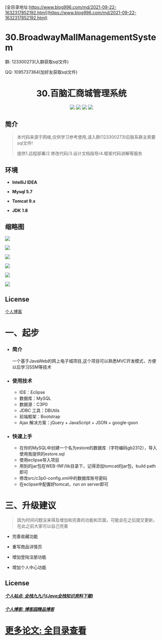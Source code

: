 [全目录地址:https://www.blog996.com/md/2021-09-22-1632317852192.html](https://www.blog996.com/md/2021-09-22-1632317852192.html)
# 30.BroadwayMallManagementSystem

<p>群: 123300273(入群获取sql文件)</p>
<p>QQ: 1095737364(加好友获取sql文件)</p>

<p><h1 align="center">30.百脑汇商城管理系统</h1></p>



<p align="center">
	<img src="https://img.shields.io/badge/jdk-1.8-orange.svg"/>
    <img src="https://img.shields.io/badge/serlvet-1.x-lightgrey.svg"/>
    <img src="https://img.shields.io/badge/jsp-1.x-blue.svg"/>
    <img src="https://img.shields.io/badge/jdbc-1.0.x-yellow.svg"/>
</p>

## 简介

> 本代码来源于网络,仅供学习参考使用,请入群(123300273)后联系群主索要sql文件!
>
> 提供1.远程部署/2.修改代码/3.设计文档指导/4.框架代码讲解等服务


## 环境

- <b>IntelliJ IDEA</b>

- <b>Mysql 5.7</b>

- <b>Tomcat 9.x</b>

- <b>JDK 1.8</b>



## 缩略图

![](https://img2020.cnblogs.com/blog/588112/202012/588112-20201227233535407-4787434.png)

![](https://img2020.cnblogs.com/blog/588112/202012/588112-20201227233548332-929720414.png)

![](https://img2020.cnblogs.com/blog/588112/202012/588112-20201227233555628-119953798.png)

![](https://img2020.cnblogs.com/blog/588112/202012/588112-20201227233605639-2062705549.png)

![](https://img2020.cnblogs.com/blog/588112/202012/588112-20201227233614215-1385240153.png)

![](https://img2020.cnblogs.com/blog/588112/202012/588112-20201227233622985-529660845.png)


## License

[个人博客](https://www.cnblogs.com/yysbolg/)

# 一、起步
- ### 简介

	一个基于JavaWeb的网上电子城项目,这个项目可以熟悉MVC开发模式，方便以后学习SSM等技术

- ### 使用技术
	* IDE：Eclipse
	* 数据库：MySQL
	* 数据源：C3P0 
	* JDBC 工具：DBUtils
	* 前端框架：Bootstrap
	* Ajax 解决方案：jQuery + JavaScript + JSON + google-gson

- ### 快速上手
	- 在你的MySQL中创建一个名为estore的数据库（字符编码gb2312），导入使用我提供的estore.sql
	- 使用eclipse导入项目
	- 用到的jar包在WEB-INF/lib目录下，记得添加tomcat的jar包，build path即可
	- 修改src/c3p0-config.xml中的数据库账号密码
	- 在eclipse中配置好tomcat，run on server即可

# 三、升级建议

> 因为时间问题没来得及增加和完善的功能和页面，可能会在之后提交更新，在此之前大家可以自己完善

- 完善收藏功能

- 重写商品详情页
	
- 增加登陆注册功能

- 增加个人中心功能

## License


##### [个人站点: 全栈九九六(Java全栈知识资料下载)](https://www.blog996.com/)
##### [个人博客: 博客园精品博客](https://www.cnblogs.com/yysbolg/)
# [更多论文: 全目录查看](https://www.blog996.com/md/2021-09-22-1632317852192.html)





 

